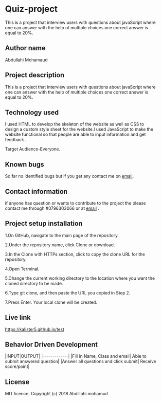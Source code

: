 # Quiz-project

This is a project that interview users with questions about javaScript where one can answer with the help of multiple choices one correct answer is equal to 20%.

## Author name

Abdullahi Mohamaud

## Project description

This is a project that interview users with questions about javaScript where one can answer with the help of multiple choices one correct answer is equal to 20%.

## Technology used

I used HTML to develop the skeleton of the website as well as CSS to design a custom style sheet for the website.I used JavaScript to make the website functional so that people are able to input information and get feedback .

Target Audience-Everyone.

## Known bugs

So far no identified bugs but if you get any contact me on [email](zainkalister@gmail.com).

## Contact information

if anyone has question or wants to contribute to the project the please contact me through #0796303066 or at [email](zainkalister@gmail.com) .

## Project setup installation

1.On GitHub, navigate to the main page of the repository.

2.Under the repository name, click Clone or download.

3.In the Clone with HTTPs section, click  to copy the clone URL for the repository.

4.Open Terminal.

5.Change the current working directory to the location where you want the cloned directory to be made.

6.Type git clone, and then paste the URL you copied in Step 2.

7.Press Enter. Your local clone will be created.

## Live link

<https://kalister5.github.io/test>

## Behavior Driven Development

|INPUT|OUTPUT|
|-------------|
|Fill in Name, Class and email| Able to submit answered question|
|Answer all questions and click submit| Receive score/point|

## License

MIT licence. Copyright (c) 2018 Abdillahi mohamud
